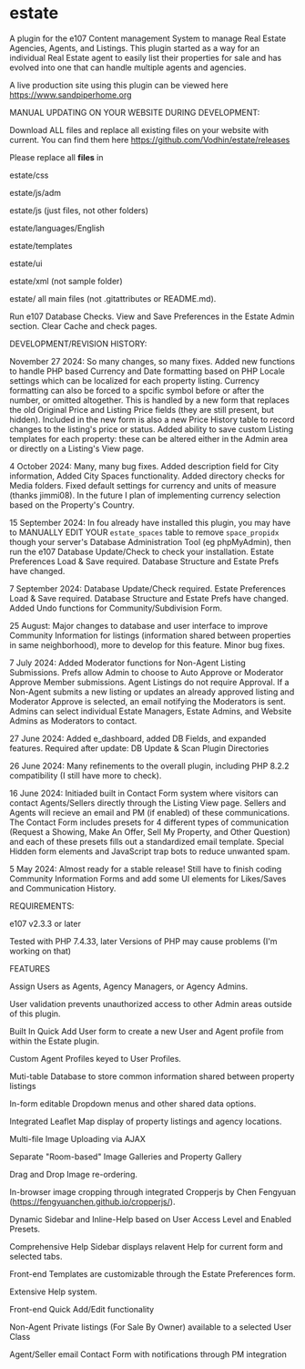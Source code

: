 # estate
A plugin for the e107 Content management System to manage Real Estate Agencies, Agents, and Listings. This plugin started as a way for an individual Real Estate agent to easily list their properties for sale and has evolved into one that can handle multiple agents and agencies. 

A live production site using this plugin can be viewed here https://www.sandpiperhome.org



MANUAL UPDATING ON YOUR WEBSITE DURING DEVELOPMENT:

Download ALL files and replace all existing files on your website with current. You can find them here https://github.com/Vodhin/estate/releases


Please replace all **files** in 

estate/css

estate/js/adm

estate/js (just files, not other folders)

estate/languages/English

estate/templates

estate/ui

estate/xml (not sample folder)

estate/ all main files (not .gitattributes or README.md).


Run e107 Database Checks. 
View and Save Preferences in the Estate Admin section.
Clear Cache and check pages.


DEVELOPMENT/REVISION HISTORY:

November 27 2024: So many changes, so many fixes. Added new functions to handle PHP based Currency and Date formatting based on PHP Locale settings which can be localized for each property listing. Currency formatting can also be forced to a spcific symbol before or after the number, or omitted altogether. This is handled by a new form that replaces the old Original Price and Listing Price fields (they are still present, but hidden). Included in the new form is also a new Price History table to record changes to the listing's price or status. Added ability to save custom Listing templates for each property: these can be altered either in the Admin area or directly on a Listing's View page.



4 October 2024: Many, many bug fixes. Added description field for City information, Added City Spaces functionality. Added directory checks for Media folders. Fixed default settings for currency and units of measure (thanks jimmi08). In the future I plan of implementing currency selection based on the Property's Country.

15 September 2024: In fou already have installed this plugin, you may have to MANUALLY EDIT YOUR `estate_spaces` table to remove `space_propidx` though your server's Database Administration Tool (eg phpMyAdmin), then run the e107 Database Update/Check to check your installation. Estate Preferences Load & Save required. Database Structure and Estate Prefs have changed.

7 September 2024: Database Update/Check required. Estate Preferences Load & Save required. Database Structure and Estate Prefs have changed. Added Undo functions for Community/Subdivision Form.

25 August: Major changes to database and user interface to improve Community Information for listings (information shared between properties in same neighborhood), more to develop for this feature. Minor bug fixes.

7 July 2024: Added Moderator functions for Non-Agent Listing Submissions. Prefs allow Admin to choose to Auto Approve or Moderator Approve Member submissions. Agent Listings do not require Approval. If a Non-Agent submits a new listing or updates an already approved listing and Moderator Approve is selected, an email notifying the Moderators is sent. Admins can select individual Estate Managers, Estate Admins, and Website Admins as Moderators to contact. 

27 June 2024: Added e_dashboard, added DB Fields, and expanded features. Required after update: DB Update & Scan Plugin Directories


26 June 2024: Many refinements to the overall plugin, including PHP 8.2.2 compatibility (I still have more to check).



16 June 2024: Initiaded built in Contact Form system where visitors can contact Agents/Sellers directly through the Listing View page. Sellers and Agents will recieve an email and PM (if enabled) of these communications. The Contact Form includes presets for 4 different types of communication (Request a Showing, Make An Offer, Sell My Property, and Other Question) and each of these presets fills out a standardized email template. Special Hidden form elements and JavaScript trap bots to reduce unwanted spam. 


5 May 2024: Almost ready for a stable release! Still have to finish coding Community Information Forms and add some UI elements for Likes/Saves and Communication History.  

REQUIREMENTS:

e107 v2.3.3 or later

Tested with PHP 7.4.33, later Versions of PHP may cause problems (I'm working on that)


FEATURES

Assign Users as Agents, Agency Managers, or Agency Admins.

User validation prevents unauthorized access to other Admin areas outside of this plugin.

Built In Quick Add User form to create a new User and Agent profile from within the Estate plugin.

Custom Agent Profiles keyed to User Profiles.

Muti-table Database to store common information shared between property listings

In-form editable Dropdown menus and other shared data options.

Integrated Leaflet Map display of property listings and agency locations.

Multi-file Image Uploading via AJAX

Separate "Room-based" Image Galleries and Property Gallery

Drag and Drop Image re-ordering.

In-browser image cropping through integrated Cropperjs by Chen Fengyuan (https://fengyuanchen.github.io/cropperjs/).

Dynamic Sidebar and Inline-Help based on User Access Level and Enabled Presets. 

Comprehensive Help Sidebar displays relavent Help for current form and selected tabs.

Front-end Templates are customizable through the Estate Preferences form.

Extensive Help system.

Front-end Quick Add/Edit functionality

Non-Agent Private listings (For Sale By Owner) available to a selected User Class

Agent/Seller email Contact Form with notifications through PM integration

